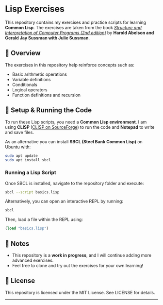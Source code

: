 # Lisp Exercises

This repository contains my exercises and practice scripts for learning **Common Lisp**. The exercises are taken from the book _[Structure and Interpretation of Computer Programs (2nd edition)](https://web.mit.edu/6.001/6.037/sicp.pdf)_ by **Harold Abelson and Gerald Jay Sussman with Julie Sussman**.

## 📜 Overview

The exercises in this repository help reinforce concepts such as:

-   Basic arithmetic operations
-   Variable definitions 
-   Conditionals
-   Logical operators
-   Function definitions and recursion

## 🔧 Setup & Running the Code

To run these Lisp scripts, you need a **Common Lisp environment**. I am using **CLISP** ([CLISP on SourceForge](https://sourceforge.net/projects/clisp/)) to run the code and **Notepad** to write and save files.

As an alternative you can install **SBCL (Steel Bank Common Lisp)** on Ubuntu with:

```sh
sudo apt update
sudo apt install sbcl
```

### Running a Lisp Script

Once SBCL is installed, navigate to the repository folder and execute:

```sh
sbcl --script basics.lisp
```

Alternatively, you can open an interactive REPL by running:

```sh
sbcl
```

Then, load a file within the REPL using:

```lisp
(load "basics.lisp")
```

## 📌 Notes

-   This repository is a **work in progress**, and I will continue adding more advanced exercises.
-   Feel free to clone and try out the exercises for your own learning!

## 📜 License

This repository is licensed under the MIT License. See LICENSE for details.

----------
